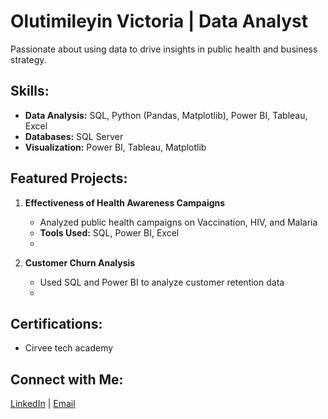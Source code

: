 # Olutimileyin Victoria | Data Analyst

 Passionate about using data to drive insights in public health and business strategy.

##  Skills:
- **Data Analysis:** SQL, Python (Pandas, Matplotlib), Power BI, Tableau, Excel
- **Databases:** SQL Server
- **Visualization:** Power BI, Tableau, Matplotlib

##  Featured Projects:
1. **Effectiveness of Health Awareness Campaigns**  
   - Analyzed public health campaigns on Vaccination, HIV, and Malaria  
   - **Tools Used:** SQL, Power BI, Excel  
   -   

2. **Customer Churn Analysis**  
   - Used SQL and Power BI to analyze customer retention data  
   -  

##  Certifications:
- Cirvee tech academy

##  Connect with Me:
[LinkedIn](https://www.linkedin.com/in/ojedokun-olutimileyin-8094611b4/) | [Email](mailto:olutimileyinvictoria@gmail.com)

